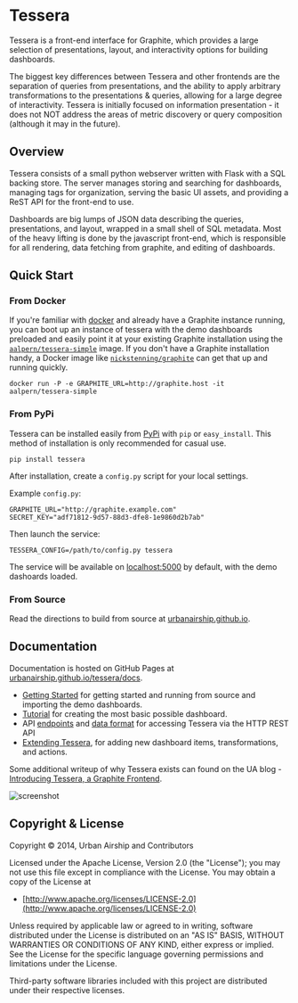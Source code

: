 # Tessera

Tessera is a front-end interface for Graphite, which provides a large selection of presentations, layout, and interactivity options for building dashboards.

The biggest key differences between Tessera and other frontends are the separation of queries from presentations, and the ability to apply arbitrary transformations to the presentations & queries, allowing for a large degree of interactivity. Tessera is initially focused on information presentation - it does not NOT address the areas of metric discovery or query composition (although it may in the future).

## Overview

Tessera consists of a small python webserver written with Flask with a SQL backing store. The server manages storing and searching for dashboards, managing tags for organization, serving the basic UI assets, and providing a ReST API for the front-end to use.

Dashboards are big lumps of JSON data describing the queries, presentations, and layout, wrapped in a small shell of SQL metadata. Most of the heavy lifting is done by the javascript front-end, which is responsible for all rendering, data fetching from graphite, and editing of dashboards.

## Quick Start

### From Docker

If you're familiar with [docker](http://www.docker.com) and already have a Graphite instance running, you can boot up an instance of tessera with the demo dashboards preloaded and easily point it at your existing Graphite installation using the [`aalpern/tessera-simple`](https://registry.hub.docker.com/u/aalpern/tessera-simple/) image. If you don't have a Graphite installation handy, a Docker image like [`nickstenning/graphite`](https://registry.hub.docker.com/u/nickstenning/graphite/) can get that up and running quickly.

```
docker run -P -e GRAPHITE_URL=http://graphite.host -it aalpern/tessera-simple
```


### From PyPi

Tessera can be installed easily from
[PyPi](https://pypi.python.org/pypi) with `pip` or
`easy_install`. This method of installation is only recommended for
casual use.

```
pip install tessera
```

After installation, create a `config.py` script for your local
settings.

Example `config.py`:

```
GRAPHITE_URL="http://graphite.example.com"
SECRET_KEY="adf71812-9d57-88d3-dfe8-1e9860d2b7ab"
```

Then launch the service:

```
TESSERA_CONFIG=/path/to/config.py tessera
```

The service will be available on
[localhost:5000](http://localhost:5000) by default, with the demo
dashoards loaded.

### From Source

Read the directions to build from source at
[urbanairship.github.io](http://urbanairship.github.io/tessera/docs/).


## Documentation

Documentation is hosted on GitHub Pages at
[urbanairship.github.io/tessera/docs](http://urbanairship.github.io/tessera/docs/).

* [Getting Started](http://urbanairship.github.io/tessera/docs/) for getting started and running from source and importing the demo dashboards.
* [Tutorial](http://urbanairship.github.io/tessera/docs/guides/tutorial/) for creating the most basic possible
  dashboard.
* API [endpoints](http://urbanairship.github.io/tessera/docs/api/endpoints/) and [data format](http://urbanairship.github.io/tessera/docs/api/data-format/) for accessing Tessera via the HTTP REST API
* [Extending Tessera](http://urbanairship.github.io/tessera/docs/development/extension/), for adding new dashboard
  items, transformations, and actions.

Some additional writeup of why Tessera exists can found on the UA blog - [Introducing Tessera, a Graphite Frontend](http://urbanairship.com/blog/2014/06/30/introducing-tessera-a-graphite-frontend).

![screenshot](docs/screenshots/color-themes-small.png)

## Copyright & License

Copyright &copy; 2014, Urban Airship and Contributors

Licensed under the Apache License, Version 2.0 (the "License");
you may not use this file except in compliance with the License.
You may obtain a copy of the License at

* [http://www.apache.org/licenses/LICENSE-2.0](http://www.apache.org/licenses/LICENSE-2.0)

Unless required by applicable law or agreed to in writing, software
distributed under the License is distributed on an "AS IS" BASIS,
WITHOUT WARRANTIES OR CONDITIONS OF ANY KIND, either express or implied.
See the License for the specific language governing permissions and
limitations under the License.

Third-party software libraries included with this project are
distributed under their respective licenses.
